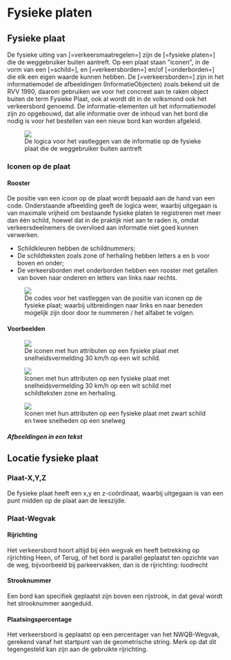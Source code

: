 # Fysieke platen


## Fysieke plaat
De fysieke uiting van [=verkeersmaatregelen=] zijn de [=fysieke platen=] die de weggebruiker buiten aantreft. Op een plaat staan "iconen", in de vorm van een [=schild=], en [=verkeersborden=] en/of [=onderborden=] die elk een eigen waarde kunnen hebben. De [=verkeersborden=] zijn in het informatiemodel de afbeeldingen (InformatieObjecten) zoals bekend uit de RVV 1990, daarom gebruiken we voor het concreet aan te raken object buiten de term Fysieke Plaat, ook al wordt dit in de volksmond ook het verkeersbord genoemd.
De informatie-elementen uit het informatiemodel zijn zo opgebouwd, dat alle informatie over de inhoud van het bord die nodig is voor het bestellen van een nieuw bord kan worden afgeleid. 

<figure>
<img src="./hoofdstukken/media/fysiekeplaat.PNG">
<figcaption>De logica voor het vastleggen van de informatie op de fysieke plaat die de weggebruiker buiten aantreft</caption>
</figure>



### Iconen op de plaat


#### Rooster
De positie van een icoon op de plaat wordt bepaald aan de hand van een code. Onderstaande afbeelding geeft de logica weer, waarbij uitgegaan is van maximale vrijheid om bestaande fysieke platen te registreren met meer dan één schild, hoewel dat in de praktijk niet aan te raden is, omdat verkeersdeelnemers de overvloed aan informatie niet goed kunnen verwerken.  
* Schildkleuren hebben de schildnummers;
* De schildteksten zoals zone of herhaling hebben letters a en b voor boven en onder;
* De verkeersborden met onderborden hebben een rooster met getallen van boven naar onderen en letters van links naar rechts.

<figure>
<img src="./hoofdstukken/media/roostercodes.PNG">
<figcaption>De codes voor het vastleggen van de positie van iconen op de fysieke plaat; waarbij uitbreidingen naar links en naar beneden mogelijk zijn door door te nummeren / het alfabet te volgen.</caption>
</figure>

#### Voorbeelden


<figure>
<img src="./hoofdstukken/media/fysiekeplaat30kmh.PNG">
<figcaption>De iconen met hun attributen op een fysieke plaat met snelheidsvermelding 30 km/h op een wit schild.</caption>
</figure>

<figure>
<img src="./hoofdstukken/media/fysiekeplaatschildteksten.PNG">
<figcaption>Iconen met hun attributen op een fysieke plaat met snelheidsvermelding 30 km/h op een wit schild met schildteksten zone en herhaling. </caption>
</figure>


<figure>
<img src="./hoofdstukken/media/fysiekeplaattweesnelheden.PNG">
<figcaption>Iconen met hun attributen op een fysieke plaat met zwart schild en twee snelheden op een snelweg</caption>
</figure>



##### Afbeeldingen in een tekst

<div class="issue" data-number="331"></div>




## Locatie fysieke plaat

### Plaat-X,Y,Z
De fysieke plaat heeft een x,y en z-coördinaat, waarbij uitgegaan is van een punt midden op de plaat aan de leeszijde.



### Plaat-Wegvak

#### Rijrichting
Het verkeersbord hoort altijd bij één wegvak en heeft betrekking op rijrichting Heen, of Terug, of het bord is parallel geplaatst ten opzichte van de weg, bijvoorbeeld bij parkeervakken, dan is de rijrichting: loodrecht

#### Strooknummer
Een bord kan specifiek geplaatst zijn boven een rijstrook, in dat geval wordt het strooknummer aangeduid. 

#### Plaatsingspercentage

Het verkeersbord is geplaatst op een percentager van het NWQB-Wegvak, gerekend vanaf het startpunt van de geometrische string. Merk op dat dit tegengesteld kan zijn aan de gebruikte rijrichting. 



